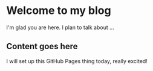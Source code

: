 # Welcome to my blog

I'm glad you are here. I plan to talk about ...

## Content goes here

I will set up this GitHub Pages thing today, really excited!

